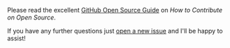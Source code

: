 Please read the excellent [GitHub Open Source Guide][guide] on *How to
Contribute on Open Source*.

[guide]: <https://opensource.guide/how-to-contribute/>

If you have any further questions just [open a new issue][issuetracker] and
I'll be happy to assist!

[issuetracker]: <https://github.com/opencultureconsulting/oai-pmh2/issues/new>
